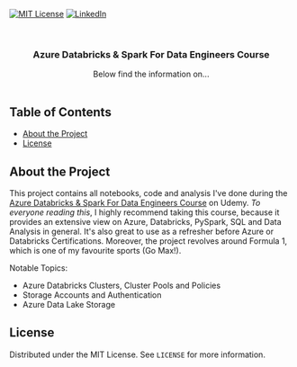 [![MIT License][license-shield]][license-url]
[![LinkedIn][linkedin-shield]][linkedin-url]



<br />
<p align="center">
  <h3 align="center">Azure Databricks & Spark For Data Engineers Course</h3>

  <p align="center">
    Below find the information on...
    <br />
    <br />
  </p>
</p>



## Table of Contents

* [About the Project](#about-the-project)
* [License](#license)



## About the Project

This project contains all notebooks, code and analysis I've done during the [Azure Databricks & Spark For Data Engineers Course](https://www.udemy.com/course/azure-databricks-spark-core-for-data-engineers/) on Udemy.
*To everyone reading this*, I highly recommend taking this course, because it provides an extensive view on Azure, Databricks, PySpark, SQL and Data Analysis in general. It's also great to use as a refresher before Azure or Databricks Certifications.
Moreover, the project revolves around Formula 1, which is one of my favourite sports (Go Max!).

Notable Topics:
* Azure Databricks Clusters, Cluster Pools and Policies
* Storage Accounts and Authentication
* Azure Data Lake Storage



## License

Distributed under the MIT License. See `LICENSE` for more information.



[license-shield]: https://img.shields.io/github/license/othneildrew/Best-README-Template.svg?style=flat-square
[license-url]: https://github.com/ppawlo97/si-summer-2020/blob/master/LICENSE
[linkedin-shield]: https://img.shields.io/badge/-LinkedIn-black.svg?style=flat-square&logo=linkedin&colorB=555
[linkedin-url]: https://pl.linkedin.com/in/piotr-paw%C5%82owski-64390917a
